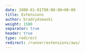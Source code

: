 ```yaml
---
date: 2000-01-01T00:00:00+00:00
title: Extensions
author: bradrydzewski
weight: 1500
separator: true
header: true
type: redirect
redirect: /runner/extensions/aws/
---
```

